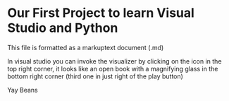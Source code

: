 # Our First Project to learn Visual  Studio and Python #

This file is formatted as a markuptext document (.md)

In visual studio you can invoke the visualizer by clicking on the icon in the top right corner, it looks like an open book with a magnifying glass in the bottom right corner (third one in just right of the play button)

Yay Beans

